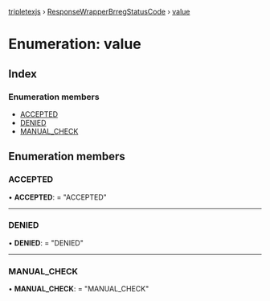 [tripletexjs](../README.md) › [ResponseWrapperBrregStatusCode](../modules/responsewrapperbrregstatuscode.md) › [value](responsewrapperbrregstatuscode.value.md)

# Enumeration: value

## Index

### Enumeration members

* [ACCEPTED](responsewrapperbrregstatuscode.value.md#accepted)
* [DENIED](responsewrapperbrregstatuscode.value.md#denied)
* [MANUAL_CHECK](responsewrapperbrregstatuscode.value.md#manual_check)

## Enumeration members

###  ACCEPTED

• **ACCEPTED**: = "ACCEPTED"

___

###  DENIED

• **DENIED**: = "DENIED"

___

###  MANUAL_CHECK

• **MANUAL_CHECK**: = "MANUAL_CHECK"
